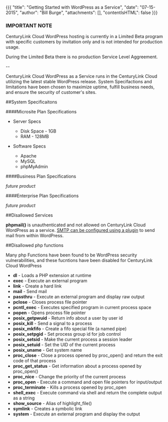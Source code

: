 {{{
  "title": "Getting Started with WordPress as a Service",
  "date": "07-15-2015",
  "author": "Bill Burge",
  "attachments": [],
  "contentIsHTML": false
}}}
### IMPORTANT NOTECenturyLink Cloud WordPress hosting is currently in a Limited Beta program with specific customers by invitation only and is not intended for production usage.During the Limited Beta there is no production Service Level Aggreement.
--

CenturyLink Cloud WordPress as a Service runs in the CenturyLink Cloud utilizing the latest stable WordPress release.  System Specifactions and limitations have been chosen to maximize uptime, fulfill business needs, and ensure the security of customer's sites.

##System Specificaitons

####Microsite Plan Specifications

* Server Specs

  * Disk Space - 1GB
  * RAM - 128MB

* Software Specs
  * Apache
  * MySQL
  * phpMyAdmin

####Business Plan Specifications

_future product_
  
####Enterprise Plan Specifications

  _future product_
  
##Disallowed Services

**phpmail()** is unauthenticated and not allowed on CenturyLink Cloud WordPress as a service.  [SMTP can be configured using a plugin](wordpress-SMTP-Configuration.md "blah") to send mail from within WordPress.


##Disallowed php functions

Many php Functions have been found to be WordPress security vulnerabilities, and these fucntions have been disabled for CenturyLink Cloud WordPress

* **dl** - Loads a PHP extension at runtime
* **exec** - Execute an external program
* **link** - Create a hard link
* **mail** - Send mail
* **passthru** - Execute an external program and display raw output
* **pclose** - Closes process file pointer
* **pcntl_exec** - Executes specified program in current process space
* **popen** - Opens process file pointer
* **posix_getpwuid** - Return info about a user by user id
* **posix_kill** - Send a signal to a process
* **posix_mkfifo** - Create a fifo special file (a named pipe)
* **posix_setpgid** - Set process group id for job control
* **posix_setsid** - Make the current process a session leader
* **posix_setuid** - Set the UID of the current process
* **posix_uname** - Get system name
* **proc_close** - Close a process opened by proc\_open() and return the exit code of that process
* **proc\_get\_status** - Get information about a process opened by proc_open()
* **proc_nice** - Change the priority of the current process
* **proc_open** - Execute a command and open file pointers for input/output
* **proc\_terminate** - Kills a process opened by proc_open
* **shell_exec** - Execute command via shell and return the complete output as a string
* **show\_source** - Alias of highlight_file()
* **symlink** - Creates a symbolic link
* **system** - Execute an external program and display the output